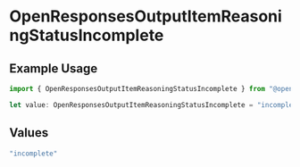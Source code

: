 # OpenResponsesOutputItemReasoningStatusIncomplete

## Example Usage

```typescript
import { OpenResponsesOutputItemReasoningStatusIncomplete } from "@openrouter/sdk/models";

let value: OpenResponsesOutputItemReasoningStatusIncomplete = "incomplete";
```

## Values

```typescript
"incomplete"
```